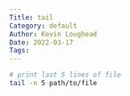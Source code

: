 ```yaml
---
Title: tail
Category: default
Author: Kevin Loughead
Date: 2022-03-17
Tags:
---
```


```sh
# print last 5 lines of file
tail -n 5 path/to/file
```
